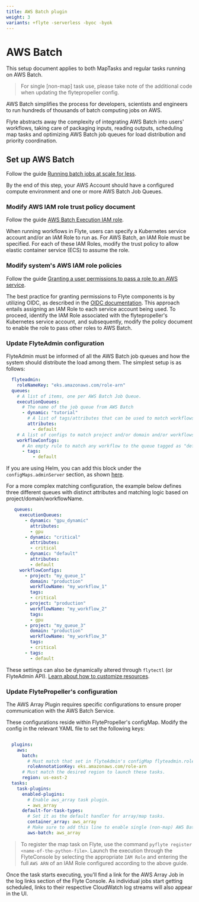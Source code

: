 ```yaml
---
title: AWS Batch plugin
weight: 3
variants: +flyte -serverless -byoc -byok
---
```


# AWS Batch

This setup document applies to both MapTasks and regular tasks running on AWS Batch.

> For single [non-map] task use, please take note of the additional code when updating the flytepropeller config.

AWS Batch simplifies the process for developers, scientists and engineers to run
hundreds of thousands of batch computing jobs on AWS.

Flyte abstracts away the complexity of integrating AWS Batch into users' workflows,
taking care of packaging inputs, reading outputs, scheduling map tasks and
optimizing AWS Batch job queues for load distribution and priority coordination.

## Set up AWS Batch

Follow the guide [Running batch jobs at scale for less](https://aws.amazon.com/getting-started/hands-on/run-batch-jobs-at-scale-with-ec2-spot/).

By the end of this step, your AWS Account should have a configured compute environment
and one or more AWS Batch Job Queues.

### Modify AWS IAM role trust policy document

Follow the guide [AWS Batch Execution IAM role](https://docs.aws.amazon.com/batch/latest/userguide/execution-IAM-role.html).

When running workflows in Flyte, users can specify a Kubernetes service account and/or an IAM Role to run as.
For AWS Batch, an IAM Role must be specified. For each of these IAM Roles, modify the trust policy
to allow elastic container service (ECS) to assume the role.

### Modify system's AWS IAM role policies

Follow the guide [Granting a user permissions to pass a role to an AWS service](https://docs.aws.amazon.com/IAM/latest/UserGuide/id_roles_use_passrole.html).

The best practice for granting permissions to Flyte components is by utilizing OIDC,
as described in the
[OIDC documentation](https://docs.aws.amazon.com/eks/latest/userguide/iam-roles-for-service-accounts.html).
This approach entails assigning an IAM Role to each service account being used.
To proceed, identify the IAM Role associated with the flytepropeller's Kubernetes service account,
and subsequently, modify the policy document to enable the role to pass other roles to AWS Batch.

### Update FlyteAdmin configuration

FlyteAdmin must be informed of all the AWS Batch job queues
and how the system should distribute the load among them.
The simplest setup is as follows:

```yaml
  flyteadmin:
    roleNameKey: "eks.amazonaws.com/role-arn"
  queues:
    # A list of items, one per AWS Batch Job Queue.
    executionQueues:
      # The name of the job queue from AWS Batch
      - dynamic: "tutorial"
        # A list of tags/attributes that can be used to match workflows to this queue.
        attributes:
          - default
    # A list of configs to match project and/or domain and/or workflows to job queues using tags.
    workflowConfigs:
      # An empty rule to match any workflow to the queue tagged as "default"
      - tags:
          - default
```
If you are using Helm, you can add this block under the ``configMaps.adminServer`` section,
as shown [here](https://github.com/flyteorg/flyte/blob/95baed556f5844e6a494507c3aa5a03fe6d42fbb/charts/flyte-core/values.yaml#L12).

For a more complex matching configuration, the example below defines three different queues
with distinct attributes and matching logic based on project/domain/workflowName.

```yaml
   queues:
     executionQueues:
       - dynamic: "gpu_dynamic"
         attributes:
         - gpu
       - dynamic: "critical"
         attributes:
         - critical
       - dynamic: "default"
         attributes:
         - default
     workflowConfigs:
       - project: "my_queue_1"
         domain: "production"
         workflowName: "my_workflow_1"
         tags:
         - critical
       - project: "production"
         workflowName: "my_workflow_2"
         tags:
         - gpu
       - project: "my_queue_3"
         domain: "production"
         workflowName: "my_workflow_3"
         tags:
         - critical
       - tags:
         - default
```
These settings can also be dynamically altered through ``flytectl`` (or FlyteAdmin API).
[Learn about how to customize resources](https://www.union.ai/docs/flyte/deployment/flyte-configuration/customizable_resources/).

### Update FlytePropeller's configuration

The AWS Array Plugin requires specific configurations to ensure proper communication with the AWS Batch Service.

These configurations reside within FlytePropeller's configMap. Modify the config in the relevant YAML file to set the following keys:

```yaml

  plugins:
    aws:
      batch:
        # Must match that set in flyteAdmin's configMap flyteadmin.roleNameKey
        roleAnnotationKey: eks.amazonaws.com/role-arn
      # Must match the desired region to launch these tasks.
      region: us-east-2
  tasks:
    task-plugins:
      enabled-plugins:
        # Enable aws_array task plugin.
        - aws_array
      default-for-task-types:
        # Set it as the default handler for array/map tasks.
        container_array: aws_array
        # Make sure to add this line to enable single (non-map) AWS Batch tasks
        aws-batch: aws_array
```
> To register the map task on Flyte, use the command ``pyflyte register <name-of-the-python-file>``. Launch the execution through the FlyteConsole by selecting the appropriate ``IAM Role`` and entering the full ``AWS ARN`` of an IAM Role configured according to the above guide.

Once the task starts executing, you'll find a link for the AWS Array Job in the log links section of the Flyte Console.
As individual jobs start getting scheduled, links to their respective CloudWatch log streams will also appear in the UI.